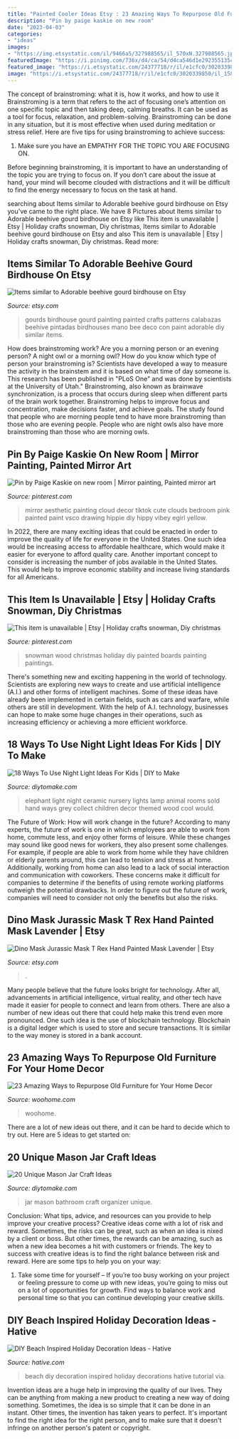 ```yaml
---
title: "Painted Cooler Ideas Etsy : 23 Amazing Ways To Repurpose Old Furniture For Your Home Decor"
description: "Pin by paige kaskie on new room"
date: "2023-04-03"
categories:
- "ideas"
images:
- "https://img.etsystatic.com/il/9466a5/327988565/il_570xN.327988565.jpg?version=0"
featuredImage: "https://i.pinimg.com/736x/d4/ca/54/d4ca546d1e292355135cf7342df30354--wood-boards-painted-wood.jpg"
featured_image: "https://i.etsystatic.com/24377718/r/il/e1cfc0/3020339850/il_1588xN.3020339850_7fzi.jpg"
image: "https://i.etsystatic.com/24377718/r/il/e1cfc0/3020339850/il_1588xN.3020339850_7fzi.jpg"
---
```



The concept of brainstroming: what it is, how it works, and how to use it
Brainstroming is a term that refers to the act of focusing one’s attention on one specific topic and then taking deep, calming breaths. It can be used as a tool for focus, relaxation, and problem-solving. Brainstroming can be done in any situation, but it is most effective when used during meditation or stress relief. Here are five tips for using brainstroming to achieve success:
1. Make sure you have an EMPATHY FOR THE TOPIC YOU ARE FOCUSING ON.

Before beginning brainstroming, it is important to have an understanding of the topic you are trying to focus on. If you don’t care about the issue at hand, your mind will become clouded with distractions and it will be difficult to find the energy necessary to focus on the task at hand.

	

		
searching about Items similar to Adorable beehive gourd birdhouse on Etsy you've came to the right place. We have 8 Pictures about Items similar to Adorable beehive gourd birdhouse on Etsy like This item is unavailable | Etsy | Holiday crafts snowman, Diy christmas, Items similar to Adorable beehive gourd birdhouse on Etsy and also This item is unavailable | Etsy | Holiday crafts snowman, Diy christmas. Read more:
		
    
## Items Similar To Adorable Beehive Gourd Birdhouse On Etsy

<img loading=lazy src="https://img.etsystatic.com/il/9466a5/327988565/il_570xN.327988565.jpg?version=0" onerror="this.onerror=null;this.src='https://tse2.mm.bing.net/th?id=OIP.v02sh6kxn6vwygMUG5qmrAHaLH&amp;pid=15.1';" alt="Items similar to Adorable beehive gourd birdhouse on Etsy">

_Source: etsy.com_

>gourds birdhouse gourd painting painted crafts patterns calabazas beehive pintadas birdhouses mano bee deco con paint adorable diy similar items. 

	

How does brainstroming work?
Are you a morning person or an evening person? A night owl or a morning owl? How do you know which type of person your brainstroming is? Scientists have developed a way to measure the activity in the brainstem and it is based on what time of day someone is. This research has been published in "PLoS One" and was done by scientists at the University of Utah."
Brainstroming, also known as brainwave synchronization, is a process that occurs during sleep when different parts of the brain work together. Brainstroming helps to improve focus and concentration, make decisions faster, and achieve goals. The study found that people who are morning people tend to have more brainstroming than those who are evening people. People who are night owls also have more brainstroming than those who are morning owls.

    
## Pin By Paige Kaskie On New Room | Mirror Painting, Painted Mirror Art

<img loading=lazy src="https://i.pinimg.com/736x/41/53/6a/41536abfe5f0e57fa2184c8d365fff00.jpg" onerror="this.onerror=null;this.src='https://tse2.mm.bing.net/th?id=OIP._tjU2N7pw87vdcDgZOZbFAHaNL&amp;pid=15.1';" alt="Pin by Paige Kaskie on new room | Mirror painting, Painted mirror art">

_Source: pinterest.com_

>mirror aesthetic painting cloud decor tiktok cute clouds bedroom pink painted paint vsco drawing hippie diy hippy vibey egirl yellow. 

	

In 2022, there are many exciting ideas that could be enacted in order to improve the quality of life for everyone in the United States. One such idea would be increasing access to affordable healthcare, which would make it easier for everyone to afford quality care. Another important concept to consider is increasing the number of jobs available in the United States. This would help to improve economic stability and increase living standards for all Americans.

    
## This Item Is Unavailable | Etsy | Holiday Crafts Snowman, Diy Christmas

<img loading=lazy src="https://i.pinimg.com/736x/d4/ca/54/d4ca546d1e292355135cf7342df30354--wood-boards-painted-wood.jpg" onerror="this.onerror=null;this.src='https://tse2.mm.bing.net/th?id=OIP.p6V_In9vhMBvBlWnvI5k1wHaQ-&amp;pid=15.1';" alt="This item is unavailable | Etsy | Holiday crafts snowman, Diy christmas">

_Source: pinterest.com_

>snowman wood christmas holiday diy painted boards painting paintings. 

	

There's something new and exciting happening in the world of technology. Scientists are exploring new ways to create and use artificial intelligence (A.I.) and other forms of intelligent machines. Some of these ideas have already been implemented in certain fields, such as cars and warfare, while others are still in development. With the help of A.I. technology, businesses can hope to make some huge changes in their operations, such as increasing efficiency or achieving a more efficient workforce.

    
## 18 Ways To Use Night Light Ideas For Kids | DIY To Make

<img loading=lazy src="http://www.diytomake.com/wp-content/uploads/2017/02/Ceramic-Elephant-Night-Light.jpg" onerror="this.onerror=null;this.src='https://tse1.mm.bing.net/th?id=OIP.6DuXZ_3nJhUOq1dvrt-DlgHaJ4&amp;pid=15.1';" alt="18 Ways To Use Night Light Ideas For Kids | DIY to Make">

_Source: diytomake.com_

>elephant light night ceramic nursery lights lamp animal rooms sold hand ways grey collect children decor themed wood cool would. 

	

The Future of Work: How will work change in the future?
According to many experts, the future of work is one in which employees are able to work from home, commute less, and enjoy other forms of leisure. While these changes may sound like good news for workers, they also present some challenges. For example, if people are able to work from home while they have children or elderly parents around, this can lead to tension and stress at home. Additionally, working from home can also lead to a lack of social interaction and communication with coworkers. These concerns make it difficult for companies to determine if the benefits of using remote working platforms outweigh the potential drawbacks. In order to figure out the future of work, companies will need to consider not only the benefits but also the risks.

    
## Dino Mask Jurassic Mask T Rex Hand Painted Mask Lavender | Etsy

<img loading=lazy src="https://i.etsystatic.com/24377718/r/il/e1cfc0/3020339850/il_1588xN.3020339850_7fzi.jpg" onerror="this.onerror=null;this.src='https://tse2.mm.bing.net/th?id=OIP.77RbxqFA2thWaQWnwqEfaAHaJ3&amp;pid=15.1';" alt="Dino Mask Jurassic Mask T Rex Hand Painted Mask Lavender | Etsy">

_Source: etsy.com_

>. 

	

Many people believe that the future looks bright for technology. After all, advancements in artificial intelligence, virtual reality, and other tech have made it easier for people to connect and learn from others. There are also a number of new ideas out there that could help make this trend even more pronounced. One such idea is the use of blockchain technology. Blockchain is a digital ledger which is used to store and secure transactions. It is similar to the way money is stored in a bank account.

    
## 23 Amazing Ways To Repurpose Old Furniture For Your Home Decor

<img loading=lazy src="https://www.woohome.com/wp-content/uploads/2015/02/old-furniture-repurposed-woohome-8.jpg" onerror="this.onerror=null;this.src='https://tse1.mm.bing.net/th?id=OIP.rC8gA4G0M6XyL-I2tDCz-QHaJ4&amp;pid=15.1';" alt="23 Amazing Ways to Repurpose Old Furniture for Your Home Decor">

_Source: woohome.com_

>woohome. 

	

There are a lot of new ideas out there, and it can be hard to decide which to try out. Here are 5 ideas to get started on: 

    
## 20 Unique Mason Jar Craft Ideas

<img loading=lazy src="https://www.diytomake.com/wp-content/uploads/2016/12/Mason-Jar-Bathroom-Organizer.jpg" onerror="this.onerror=null;this.src='https://tse3.mm.bing.net/th?id=OIP.uM2pFLcpxv5_kNsrPcW-JAHaLY&amp;pid=15.1';" alt="20 Unique Mason Jar Craft Ideas">

_Source: diytomake.com_

>jar mason bathroom craft organizer unique. 

	

Conclusion: What tips, advice, and resources can you provide to help improve your creative process?
Creative ideas come with a lot of risk and reward. Sometimes, the risks can be great, such as when an idea is nixed by a client or boss. But other times, the rewards can be amazing, such as when a new idea becomes a hit with customers or friends. The key to success with creative ideas is to find the right balance between risk and reward. Here are some tips to help you on your way: 
1. Take some time for yourself – If you’re too busy working on your project or feeling pressure to come up with new ideas, you’re going to miss out on a lot of opportunities for growth. Find ways to balance work and personal time so that you can continue developing your creative skills. 


    
## DIY Beach Inspired Holiday Decoration Ideas - Hative

<img loading=lazy src="https://hative.com/wp-content/uploads/2015/11/beach-holiday-decorations/5-diy-beach-inspired-holiday-decoration-ideas.jpg" onerror="this.onerror=null;this.src='https://tse2.mm.bing.net/th?id=OIP.Ni-VgwNOQ6FpGxD8ogcw8QHaLH&amp;pid=15.1';" alt="DIY Beach Inspired Holiday Decoration Ideas - Hative">

_Source: hative.com_

>beach diy decoration inspired holiday decorations hative tutorial via. 

	

Invention ideas are a huge help in improving the quality of our lives. They can be anything from making a new product to creating a new way of doing something. Sometimes, the idea is so simple that it can be done in an instant. Other times, the invention has taken years to perfect. It's important to find the right idea for the right person, and to make sure that it doesn't infringe on another person's patent or copyright.

